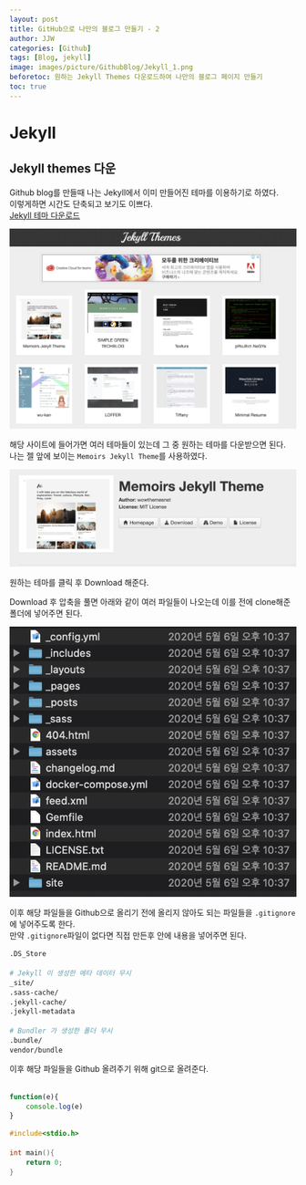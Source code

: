 ```yaml
---
layout: post
title: GitHub으로 나만의 블로그 만들기 - 2
author: JJW
categories: [Github]
tags: [Blog, jekyll]
image: images/picture/GithubBlog/Jekyll_1.png
beforetoc: 원하는 Jekyll Themes 다운로드하여 나만의 블로그 페이지 만들기
toc: true
---
```


# Jekyll

## Jekyll themes 다운

Github blog를 만들때 나는 Jekyll에서 이미 만들어진 테마를 이용하기로 하였다.  
이렇게하면 시간도 단축되고 보기도 이쁘다.  
[Jekyll 테마 다운로드](http://jekyllthemes.org/)

<img class="blogPict" src="/images/picture/GithubBlog/Jekyll_1.png">

해당 사이트에 들어가면 여러 테마들이 있는데 그 중 원하는 테마를 다운받으면 된다.  
나는 젤 앞에 보이는 `Memoirs Jekyll Theme`를 사용하였다.

<img class="blogPict" src="/images/picture/GithubBlog/Jekyll_2.png">

원하는 테마를 클릭 후 Download 해준다.

Download 후 압축을 풀면 아래와 같이 여러 파일들이 나오는데 이를 전에 clone해준 폴더에 넣어주면 된다.

<img class="blogPict" src="/images/picture/GithubBlog/Jekyll_3.png">

이후 해당 파일들을 Github으로 올리기 전에 올리지 않아도 되는 파일들을 `.gitignore`에 넣어주도록 한다.  
만약 `.gitignore`파일이 없다면 직접 만든후 안에 내용을 넣어주면 된다.

```sh
.DS_Store

# Jekyll 이 생성한 메타 데이터 무시
_site/
.sass-cache/
.jekyll-cache/
.jekyll-metadata

# Bundler 가 생성한 폴더 무시
.bundle/
vendor/bundle
```

이후 해당 파일들을 Github 올려주기 위해 git으로 올려준다.

```javascript

function(e){
    console.log(e)
}

```

```c
#include<stdio.h>

int main(){
    return 0;
}
```
